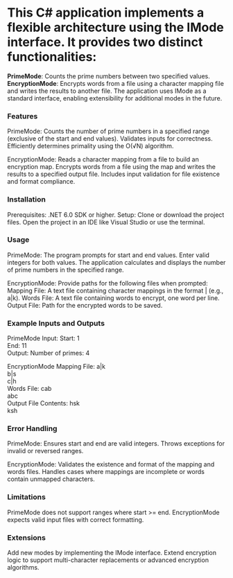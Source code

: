 # This C# application implements a flexible architecture using the IMode interface. It provides two distinct functionalities:

**PrimeMode**: Counts the prime numbers between two specified values.
**EncryptionMode**: Encrypts words from a file using a character mapping file and writes the results to another file.
The application uses IMode as a standard interface, enabling extensibility for additional modes in the future.

### Features
PrimeMode:
Counts the number of prime numbers in a specified range (exclusive of the start and end values).
Validates inputs for correctness.
Efficiently determines primality using the O(√N) algorithm.

EncryptionMode:
Reads a character mapping from a file to build an encryption map.
Encrypts words from a file using the map and writes the results to a specified output file.
Includes input validation for file existence and format compliance.

### Installation
Prerequisites:
.NET 6.0 SDK or higher.
Setup:
Clone or download the project files.
Open the project in an IDE like Visual Studio or use the terminal.

### Usage
PrimeMode:
The program prompts for start and end values.
Enter valid integers for both values.
The application calculates and displays the number of prime numbers in the specified range.

EncryptionMode:
Provide paths for the following files when prompted:
Mapping File: A text file containing character mappings in the format <original>|<replacement> (e.g., a|k).
Words File: A text file containing words to encrypt, one word per line.
Output File: Path for the encrypted words to be saved.

### Example Inputs and Outputs
PrimeMode
Input:
Start: 1  
End: 11  
Output:
Number of primes: 4  

EncryptionMode
Mapping File:
a|k  
b|s  
c|h  
Words File:
cab  
abc  
Output File Contents:
hsk  
ksh  

### Error Handling
PrimeMode:
Ensures start and end are valid integers.
Throws exceptions for invalid or reversed ranges.

EncryptionMode:
Validates the existence and format of the mapping and words files.
Handles cases where mappings are incomplete or words contain unmapped characters.

### Limitations
PrimeMode does not support ranges where start >= end.
EncryptionMode expects valid input files with correct formatting.

### Extensions
Add new modes by implementing the IMode interface.
Extend encryption logic to support multi-character replacements or advanced encryption algorithms.
